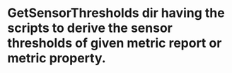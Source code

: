 # GetSensorThresholds dir having the scripts to derive the sensor thresholds of given metric report or metric property.

